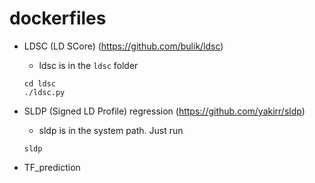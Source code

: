 # dockerfiles

* LDSC (LD SCore) (https://github.com/bulik/ldsc)
  - ldsc is in the `ldsc` folder
  ```
  cd ldsc
  ./ldsc.py
  ```

* SLDP (Signed LD Profile) regression (https://github.com/yakirr/sldp)
  - sldp is in the system path. Just run 
  ```
  sldp
  ```
  
* TF_prediction
